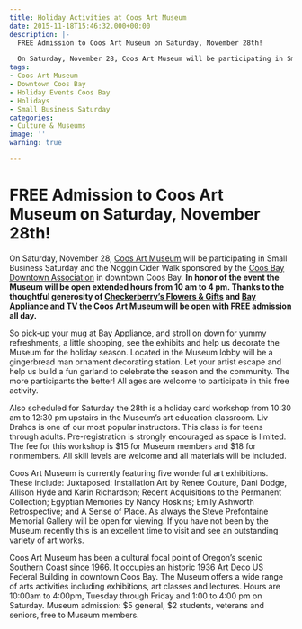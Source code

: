 ```yaml
---
title: Holiday Activities at Coos Art Museum
date: 2015-11-18T15:46:32.000+00:00
description: |-
  FREE Admission to Coos Art Museum on Saturday, November 28th!

  On Saturday, November 28, Coos Art Museum will be participating in Small Business Saturday and the Noggin Cider Walk sponsored by the Coos Bay Downtown Association in downtown Coos Bay. In honor of the event the Museum will be open extended hours from 10 am to 4 pm. Thanks to the thoughtful generosity of Checkerberry's Flowers & Gifts and Bay Appliance and TV the Coos Art Museum will be open with FREE admission all day.
tags:
- Coos Art Museum
- Downtown Coos Bay
- Holiday Events Coos Bay
- Holidays
- Small Business Saturday
categories:
- Culture & Museums
image: ''
warning: true

---
```

# FREE Admission to Coos Art Museum on Saturday, November 28th!

On Saturday, November 28, [Coos Art Museum](http://www.coosart.org/) will be participating in Small Business Saturday and the Noggin Cider Walk sponsored by the [Coos Bay Downtown Association](http://coosbaydowntown.org/) in downtown Coos Bay. **In honor of the event the Museum will be open extended hours from 10 am to 4 pm. Thanks to the thoughtful generosity of <a href="http://www.checkerberrys.com/" target="_blank">Checkerberry’s Flowers & Gifts</a> and <a href="http://www.bayapplianceandtv.com/" target="_blank">Bay Appliance and TV</a> the Coos Art Museum will be open with FREE admission all day.**

So pick-up your mug at Bay Appliance, and stroll on down for yummy refreshments, a little shopping, see the exhibits and help us decorate the Museum for the holiday season. Located in the Museum lobby will be a gingerbread man ornament decorating station. Let your artist escape and help us build a fun garland to celebrate the season and the community. The more participants the better! All ages are welcome to participate in this free activity.

Also scheduled for Saturday the 28th is a holiday card workshop from 10:30 am to 12:30 pm upstairs in the Museum’s art education classroom. Liv Drahos is one of our most popular instructors. This class is for teens through adults. Pre-registration is strongly encouraged as space is limited. The fee for this workshop is $15 for Museum members and $18 for nonmembers. All skill levels are welcome and all materials will be included.

Coos Art Museum is currently featuring five wonderful art exhibitions. These include: Juxtaposed: Installation Art by Renee Couture, Dani Dodge, Allison Hyde and Karin Richardson; Recent Acquisitions to the Permanent Collection; Egyptian Memories by Nancy Hoskins; Emily Ashworth Retrospective; and A Sense of Place. As always the Steve Prefontaine Memorial Gallery will be open for viewing. If you have not been by the Museum recently this is an excellent time to visit and see an outstanding variety of art works.

Coos Art Museum has been a cultural focal point of Oregon’s scenic Southern Coast since 1966. It occupies an historic 1936 Art Deco US Federal Building in downtown Coos Bay. The Museum offers a wide range of arts activities including exhibitions, art classes and lectures. Hours are 10:00am to 4:00pm, Tuesday through Friday and 1:00 to 4:00 pm on Saturday. Museum admission: $5 general, $2 students, veterans and seniors, free to Museum members.